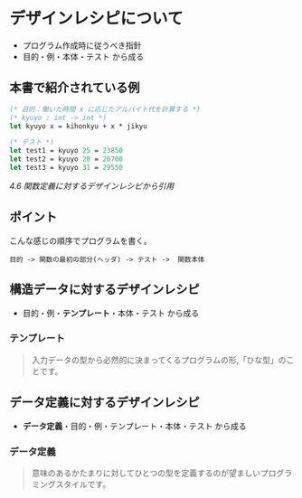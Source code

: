 # デザインレシピについて
- プログラム作成時に従うべき指針
- 目的・例・本体・テスト から成る

## 本書で紹介されている例

```ocaml
(* 目的：働いた時間 x に応じたアルバイト代を計算する *)
(* kyuyo : int -> int *)
let kyuyo x = kihonkyu + x * jikyu

(* テスト *)
let test1 = kyuyo 25 = 23850
let test2 = kyuyo 28 = 26700
let test3 = kyuyo 31 = 29550
```
*4.6 関数定義に対するデザインレシピから引用*

## ポイント 
こんな感じの順序でプログラムを書く。

```
目的 -> 関数の最初の部分(ヘッダ) -> テスト ->  関数本体
```

## 構造データに対するデザインレシピ
- 目的・例・**テンプレート**・本体・テスト から成る

### テンプレート
> 入力データの型から必然的に決まってくるプログラムの形,「ひな型」のことです。

## データ定義に対するデザインレシピ
- **データ定義**・目的・例・テンプレート・本体・テスト から成る

### データ定義
> 意味のあるかたまりに対してひとつの型を定義するのが望ましいプログラミングスタイルです。
